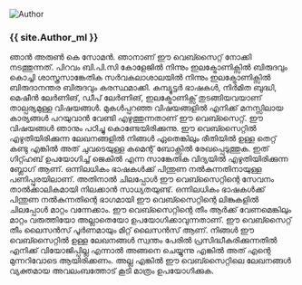 <img src="{{ site.baseurl }}/static/IMG/Arun.jpg" class="w3-round" alt="Author"> <H3>{{ site.Author_ml }}</h3>

ഞാൻ അരുൺ കെ സോമൻ. ഞാനാണ് ഈ വെബ്സൈറ്റ് നോക്കി നടത്തുന്നത്. പിറവം ബി.പി.സി കോളേജിൽ നിന്നും ഇലക്ട്രോണിക്സിൽ ബിരുദവും കൊച്ചി ശാസ്ത്രസാങ്കേതിക സർവകലാശാലയിൽ നിന്നും ഇലക്ട്രോണിക്സിൽ ബിരുദാനന്തര ബിരുദവും കരസ്ഥമാക്കി. കമ്പ്യൂട്ടർ ഭാഷകൾ, നിർമിത ബുദ്ധി, മെഷീൻ ലേർണിങ്, ഡീപ് ലേർണിങ്, ഇലക്ട്രോണിക്സ് തുടങ്ങിയവയാണ് താല്പര്യമുള്ള വിഷയങ്ങൾ. മുകൾപ്പറഞ്ഞ വിഷയങ്ങളിൽ എനിക്ക് മനസ്സിലായ കാര്യങ്ങൾ പറയുവാൻ വേണ്ടി എഴുത്തുന്നതാണ് ഈ വെബ്സൈറ്റ്. ഈ വിഷയങ്ങൾ ഞാനും പഠിച്ചു കൊണ്ടേയിരിക്കുന്നു.  ഈ വെബ്സൈറ്റിൽ എഴുതിയിരിക്കുന്ന ലേഖനങ്ങളിൽ നിങ്ങൾ ഏതെങ്കിലും രീതിയിൽ ഉള്ള തെറ്റ് കണ്ടു എങ്കിൽ അത് ചുവടെയുള്ള കമെന്റ് ബോക്സിൽ രേഖപ്പെടുത്തുക. ഇത് ഗിറ്റ്ഹബ് ഉപയോഗിച്ച് ജെകിൽ എന്ന സാങ്കേതിക വിദ്യയിൽ എഴുതിയിരിക്കുന്ന ബ്ലോഗ് ആണ്. ഒന്നിലധികം ഭാഷകൾക്ക് പിന്തുണ നൽകുന്നതിനായുള്ള പണിപ്പുരയിലാണ്. അതിനാൽ ചിലപ്പോൾ ഈ വെബ്സൈറ്റിന്റെ സേവനം താൽക്കാലികമായി നിലക്കാൻ സാധ്യതയുണ്ട്. ഒന്നിലധികം ഭാഷകൾക്ക് പിന്തുണ നൽകുന്നതിന്റെ ഭാഗമായി ഈ വെബ്സൈറ്റിന്റെ ലിങ്കുകളിൽ ചിലപ്പോൾ മാറ്റം വന്നേക്കാം. ഈ വെബ്സൈറ്റിന്റെ തീം ആർക്ക് വേണമെങ്കിലും മാറ്റം വരുത്തിയോ അല്ലാതെയോ ഉപയോഗിക്കാവുന്നതാണ്. ഈ വെബ്സൈറ്റ് തീം ലൈസൻസ് പൂർണമായും മിറ്റ് ലൈസൻസ് ആണ്. നിങ്ങൾ ഈ വെബ്സൈറ്റിൽ ഉള്ള ലേഖനങ്ങൾ സ്വന്തം പേരിൽ പ്രസിദ്ധീകരിക്കുന്നതിൽ എനിക്ക് വിയോജിപ്പില്ല എന്നാൽ അങ്ങനെ ചെയ്യുന്നു എങ്കിൽ അത് എന്റെ മുന്നറിവോടെ ആയിരിക്കണം. അല്ല എങ്കിൽ ഈ വെബ്സൈറ്റിലെ ലേഖനങ്ങൾ വ്യക്തമായ അവലംബത്തോട് കൂടി മാത്രം ഉപയോഗിക്കുക.
